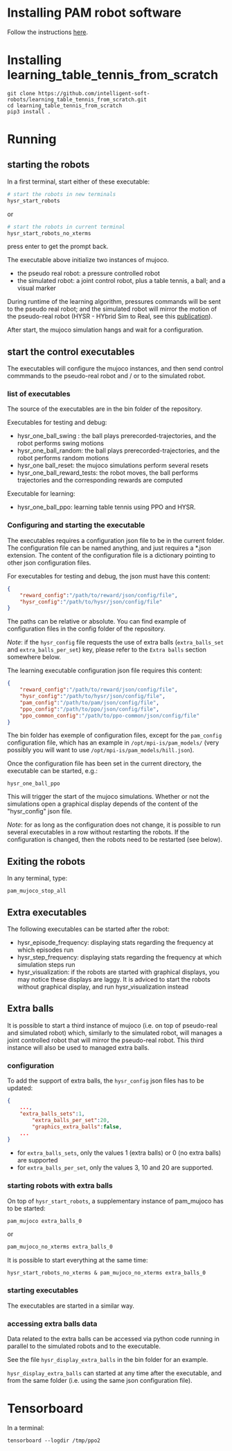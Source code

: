 

# Installing PAM robot software

Follow the instructions [here](http://people.tuebingen.mpg.de/mpi-is-software/pam/docs/pam_documentation/index.html).

# Installing learning_table_tennis_from_scratch

```
git clone https://github.com/intelligent-soft-robots/learning_table_tennis_from_scratch.git
cd learning_table_tennis_from_scratch
pip3 install .
```

# Running

## starting the robots

In a first terminal, start either of these executable:

```bash
# start the robots in new terminals
hysr_start_robots
```

or

```bash
# start the robots in current terminal
hysr_start_robots_no_xterms
```

press enter to get the prompt back.

The executable above initialize two instances of mujoco.

- the pseudo real robot: a pressure controlled robot
- the simulated robot: a joint control robot, plus a table tennis, a ball; and a visual marker

During runtime of the learning algorithm, pressures commands will be sent to the pseudo real robot;
and the simulated robot will mirror the motion of the pseudo-real robot (HYSR - HYbrid Sim to Real,
see this [publication](https://arxiv.org/pdf/2006.05935.pdf)).

After start, the mujoco simulation hangs and wait for a configuration.

## start the control executables

The executables will configure the mujoco instances, and then send control commmands to the pseudo-real robot
and / or to the simulated robot.

### list of executables

The source of the executables are in the bin folder of the repository.

Executables for testing and debug:

- hysr_one_ball_swing : the ball plays prerecorded-trajectories, and the robot performs swing motions
- hysr_one_ball_random: the ball plays prerecorded-trajectories, and the robot performs random motions
- hysr_one ball_reset: the mujoco simulations perform several resets
- hysr_one_ball_reward_tests: the robot moves, the ball performs trajectories and the corresponding rewards are computed
 
Executable for learning:

- hysr_one_ball_ppo: learning table tennis using PPO and HYSR.

### Configuring and starting the executable

The executables requires a configuration json file to be in the current folder. The configuration file
can be named anything, and just requires a *.json extension.
The content of the configuration file is a dictionary pointing to other json configuration files.

For executables for testing and debug, the json must have this content:

```json
{
    "reward_config":"/path/to/reward/json/config/file",
    "hysr_config":"/path/to/hysr/json/config/file"
}
```

The paths can be relative or absolute. You can find example of configuration files in the config folder
of the repository.

*Note*: if the ```hysr_config``` file requests the use of extra balls (```extra_balls_set``` and ```extra_balls_per_set```)
key, please refer to the ```Extra balls``` section somewhere below.

The learning executable configuration json file requires this content:

```json
{
    "reward_config":"/path/to/reward/json/config/file",
    "hysr_config":"/path/to/hysr/json/config/file",
    "pam_config":"/path/to/pam/json/config/file",
    "ppo_config":"/path/to/ppo/json/config/file",
    "ppo_common_config":"/path/to/ppo-common/json/config/file"
}
```

The bin folder has exemple of configuration files, except for the ```pam_config```
configuration file, which has an example in ```/opt/mpi-is/pam_models/```
(very possibly you will want to use ```/opt/mpi-is/pam_models/hill.json```).

Once the configuration file has been set in the current directory, the executable can be started, e.g.:

```
hysr_one_ball_ppo
```

This will trigger the start of the mujoco simulations. Whether or not the simulations open a graphical display
depends of the content of the "hysr_config" json file.

*Note*: for as long as the configuration does not change, it is possible to run several executables in
a row without restarting the robots. If the configuration is changed, then the robots need to be restarted (see below).

## Exiting the robots

In any terminal, type:

```
pam_mujoco_stop_all
```

## Extra executables

The following executables can be started after the robot:

- hysr_episode_frequency: displaying stats regarding the frequency at which episodes run
- hysr_step_frequency: displaying stats regarding the frequency at which simulation steps run
- hysr_visualization: if the robots are started with graphical displays, you may notice these displays
are laggy. It is adviced to start the robots without graphical display, and run hysr_visualization instead

## Extra balls

It is possible to start a third instance of mujoco (i.e. on top of pseudo-real and simulated robot) which,
similarly to the simulated robot, will manages a joint controlled robot that will mirror the pseudo-real robot.
This third instance will also be used to managed extra balls.

### configuration

To add the support of extra balls, the ```hysr_config```  json files has to be updated:

```json
{
	...,
	"extra_balls_sets":1,
    	"extra_balls_per_set":20,
        "graphics_extra_balls":false,
	...
}
```

- for ```extra_balls_sets```, only the values 1 (extra balls) or 0 (no extra balls) are supported
- for ```extra_balls_per_set```, only the values 3, 10 and 20 are supported.


### starting robots with extra balls

On top of ```hysr_start_robots```, a supplementary instance of pam_mujoco has to be started:

```bash
pam_mujoco extra_balls_0
```

or

```bash
pam_mujoco_no_xterms extra_balls_0
```

It is possible to start everything at the same time:

```
hysr_start_robots_no_xterms & pam_mujoco_no_xterms extra_balls_0
```

### starting executables

The executables are started in a similar way.

### accessing extra balls data

Data related to the extra balls can be accessed via python code running in parallel to
the simulated robots and to the executable.

See the file ```hysr_display_extra_balls``` in the bin folder for an example.

```hysr_display_extra_balls``` can started at any time after the executable, and from the
same folder (i.e. using the same json configuration file).


# Tensorboard

In a terminal:

```
tensorboard --logdir /tmp/ppo2
```

